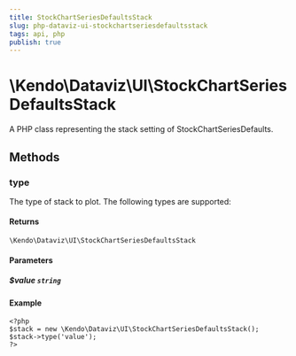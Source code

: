 ```yaml
---
title: StockChartSeriesDefaultsStack
slug: php-dataviz-ui-stockchartseriesdefaultsstack
tags: api, php
publish: true
---
```


# \Kendo\Dataviz\UI\StockChartSeriesDefaultsStack

A PHP class representing the stack setting of StockChartSeriesDefaults.


## Methods

### type
The type of stack to plot. The following types are supported:

#### Returns
`\Kendo\Dataviz\UI\StockChartSeriesDefaultsStack`

#### Parameters

##### $value `string`



#### Example 
    <?php
    $stack = new \Kendo\Dataviz\UI\StockChartSeriesDefaultsStack();
    $stack->type('value');
    ?>

